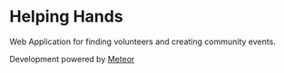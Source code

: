 Helping Hands
=============

Web Application for finding volunteers and creating community events.

Development powered by [Meteor](https://www.meteor.com/)